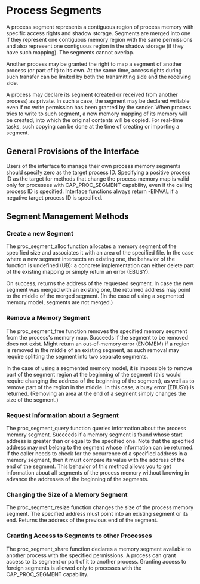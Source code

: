 # Process Segments

A process segment represents a contiguous region of process memory with
specific access rights and shadow storage. Segments are merged into one if
they represent one contiguous memory region with the same permissions and
also represent one contiguous region in the shadow storage (if they have
such mapping). The segments cannot overlap.

Another process may be granted the right to map a segment of another process
(or part of it) to its own. At the same time, access rights during such
transfer can be limited by both the transmitting side and the receiving side.

A process may declare its segment (created or received from another process)
as private. In such a case, the segment may be declared writable even if no
write permission has been granted by the sender. When process tries to write
to such segment, a new memory mapping of its memory will be created, into
which the original contents will be copied. For real-time tasks, such copying
can be done at the time of creating or importing a segment.

## General Provisions of the Interface

Users of the interface to manage their own process memory segments should
specify zero as the target process ID. Specifying a positive process ID as
the target for methods that change the process memory map is valid only for
processes with CAP\_PROC\_SEGMENT capability, even if the calling process ID
is specified. Interface functions always return -EINVAL if a negative target
process ID is specified.

## Segment Management Methods

### Create a new Segment

The proc\_segment\_alloc function allocates a memory segment of the specified
size and associates it with an area of the specified file. In the case where
a new segment intersects an existing one, the behavior of the function is
undefined (UB): a concrete implementation can either delete part of the
existing mapping or simply return an error (EBUSY).

On success, returns the address of the requested segment. In case the new
segment was merged with an existing one, the returned address may point to
the middle of the merged segment. (In the case of using a segmented memory
model, segments are not merged.)

### Remove a Memory Segment

The proc\_segment\_free function removes the specified memory segment from
the process's memory map. Succeeds if the segment to be removed does not
exist. Might return an out-of-memory error (ENOMEM) if a region is removed in
the middle of an existing segment, as such removal may require splitting the
segment into two separate segments.

In the case of using a segmented memory model, it is impossible to remove
part of the segment region at the beginning of the segment (this would
require changing the address of the beginning of the segment), as well as to
remove part of the region in the middle. In this case, a busy error (EBUSY)
is returned. (Removing an area at the end of a segment simply changes the
size of the segment.)

### Request Information about a Segment

The proc\_segment\_query function queries information about the process
memory segment. Succeeds if a memory segment is found whose start address is
greater than or equal to the specified one. Note that the specified address
may not belong to the segment whose information can be returned. If the
caller needs to check for the occurrence of a specified address in a memory
segment, then it must compare its value with the address of the end of the
segment. This behavior of this method allows you to get information about all
segments of the process memory without knowing in advance the addresses of
the beginning of the segments.

### Changing the Size of a Memory Segment

The proc\_segment\_resize function changes the size of the process memory
segment. The specified address must point into an existing segment or its
end. Returns the address of the previous end of the segment.

### Granting Access to Segments to other Processes

The proc\_segment\_share function declares a memory segment available to
another process with the specified permissions. A process can grant access to
its segment or part of it to another process. Granting access to foreign
segments is allowed only to processes with the CAP\_PROC\_SEGMENT capability.
